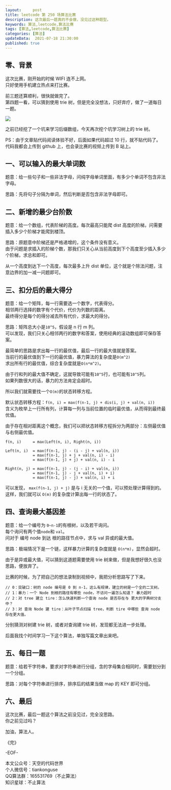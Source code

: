 ```yaml
---   
layout:     post  
title: leetcode 第 250 场算法比赛  
description: 这次最后一题真的不会做，没见过这种题型。   
keywords: 算法,leetcode,算法比赛  
tags: [算法,leetcode,算法比赛]    
categories: [算法]  
updateData:  2021-07-18 21:30:00  
published: true  
---  
```



## 零、背景  


这次比赛，刚开始的时候 WIFI 连不上网。  
只好使用手机建立热点来打比赛。  


前三题还算顺利，很快就做完了。  
第四题一看，可以猜到使用 trie 树，但是完全没想法，只好弃疗，做了一道每日一题。  



![](https://res.tiankonguse.com/images/2021/07/18/001.png)


之前已经挖了一个坑来学习后缀数组，今天再次挖个坑学习树上的 trie 树。  


PS：由于文章贴代码阅读体验不好，后面如果代码超过 10 行，就不贴代码了。  
代码我都会上传到 github 上，也会录比赛的视频上传到 B 站上。  



## 一、可以输入的最大单词数  

题意：给一些句子和一些非法字母，问纯字母单词里面，有多少个单词不包含非法字母。  



思路：先将句子分隔为单词，然后判断是否包含非法字母即可。  



## 二、新增的最少台阶数  


题意：给一个数组，代表阶梯的高度。每次最高只能爬 dist 高度的阶梯，问需要插入多少个阶梯才能爬到楼顶。  


思路：原题意中阶梯还是严格递增的，这个条件没有意义。  
由于问题是求插入的阶梯个数，那我们只关心从当前高度到下个高度至少插入多少个阶梯，求总和即可。  


从一个高度到达下一个高度，每次最多上升 dist 单位，这个就是个除法问题，注意边界的加一减一问题即可。  


## 三、扣分后的最大得分  


题意：给一个矩阵，每一行需要选一个数字，代表得分。  
相邻两行选择的数字有个代价，代价为列数的距离。  
最终得分是每个的得分减去所有代价，求最大的得分。  


思路：矩阵总大小是`10^5`，假设是 n 行 m 列。  
可以发现，我们只关心相邻两行的数字和答案，使用经典的滚动数组即可保存答案。  


最简单的思路是求出每一行的最优值，最后一行的最大值就是答案。  
当前行的最优值到下一行的最优值，暴力算法的复杂度是`O(m^2)`  
求出所有行的最优值，综合复杂度就是`O(n*m^2)`。  


由于行和列的最大值不确定，这就导致可能有`10^5`行，也可能有`10^5`列。  
如果列数很大的话，暴力的方法肯定会超时。  


所以我们就需要找一个`O(m)`的状态转移方程。  


默认状态转移方程：`f(n, i) = max(f(n-1, j) + dis(i, j) + val(n, i))`  
含义为枚举上一行所有列，计算每一列与当前位置的临时最优值，从而得到最终最优值。  


由于存在相对距离这个概念，我们可以把状态转移方程拆分为两部分：左侧最优值与右侧最优值。  


```
f(n, i)     = max(Left(n, i), Right(n, i))

Left(n, i)  = max(f(n-1, j) - (i - j) + val(n, i))
            = max(f(n-1, j) + j + val(n, i) - i)
            = max(f(n-1, j) + j) + val(n, i) - i

Right(n, j) = max(f(n-1, j) - (j - i) + val(n, i))
            = max(f(n-1, j) - j + val(n, i) + i)
            = max(f(n-1, j) - j) + val(n, i) + i
```


可以发现，  `max(f(n-1, j) + j)` 是与 i 无关的一个值，可以预处理计算得到的。  
这样，我们就可以 `O(m)` 的复杂度计算出每一行的状态了。  


## 四、查询最大基因差  


题意：给一个编号为 `0~n-1`的有根树，以及若干询问。  
每个询问有两个值`node`和 `val`。  
问对于 编号 node 到达 根的路径节点中，求与 val 异或的最大值。    


思路：极端情况下是一个链，这样暴力计算的复杂度就是 `O(n*m)`，显然会超时。  


由于是异或最大值，可以猜到这道题需要使用 trie 树来做，但是我想好很久也没思路，便放弃了。  


比赛的时候，为了把自己的想法录制到视频中，我把分析思路写了下来。  


```
// 0：突破口：树的 node 编号是 0 到 n-1，这么有规律，建立的树是一个全的二叉树。
// 1：暴力：一个 Node 到根的路径有哪些 node，不访问一遍怎么知道？ 暴力超时
// 2：对 tree 建立 tire：怎么快速判断一个查询 node 是否存在与 更大的字典树分支中？
// 3：对 查询 Node 建 tire：从叶子节点扫描 tree，判断 tire 中哪些 查询 node 存在更大值。
```


分别猜测对树建 trie 树，或者对查询建 trie 树，发现都无法进一步处理。  


后面我找个时间学习一下这个算法，单独写篇文章出来吧。  


## 五、每日一题  


题意：给若干字符串，要求对字符串进行分组，含的字母集合相同时，需要划分到一个分组。  


思路：对每个字符串进行排序，排序后的结果当做 map 的 KEY 即可分组。  



## 六、最后  


这次比赛，最后一题这个算法之前没见过，完全没思路。  
你之前见过吗？  


加油，算法人。  


《完》  


-EOF-  



本文公众号：天空的代码世界  
个人微信号：tiankonguse  
QQ算法群：165531769（不止算法）  
知识星球：不止算法  

